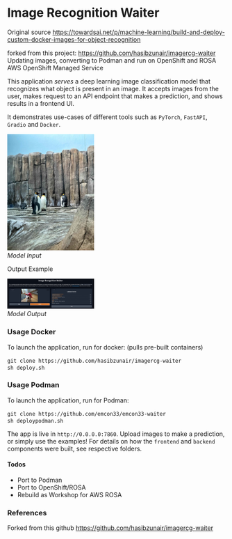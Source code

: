 # Image Recognition Waiter
Original source https://towardsai.net/p/machine-learning/build-and-deploy-custom-docker-images-for-object-recognition

forked from this project: https://github.com/hasibzunair/imagercg-waiter
Updating images, converting to Podman and run on OpenShift and ROSA AWS OpenShift Managed Service 

This application *serves* a deep learning image classification model that recognizes what object is present in an image. It accepts images from the user, makes request to an API endpoint that makes a prediction, and shows results in a frontend UI. 

It demonstrates use-cases of different tools such as `PyTorch`, `FastAPI`, `Gradio` and `Docker`.
<p align="left">
  <a href="#"><img src="./frontend/test1.jpeg" width="200"></a> <br />
  <em> 
  Model Input 
  </em>
</p>
Output Example

<p align="left">
  <a href="#"><img src="./frontend/sample.jpeg" width="200"></a> <br />
  <em> 
  Model Output 
  </em>
</p>

### Usage Docker
To launch the application, run for docker: (pulls pre-built containers) 
```
git clone https://github.com/hasibzunair/imagercg-waiter
sh deploy.sh 
```

### Usage Podman
To launch the application, run for Podman:
```
git clone https://github.com/emcon33/emcon33-waiter
sh deploypodman.sh 
```

The app is live in `http://0.0.0.0:7860`. Upload images to make a prediction, or simply use the examples! For details on how the `frontend` and `backend` components were built, see respective folders. 

#### Todos
* Port to Podman
* Port to OpenShift/ROSA
* Rebuild as Workshop for AWS ROSA

### References
Forked from this github https://github.com/hasibzunair/imagercg-waiter
